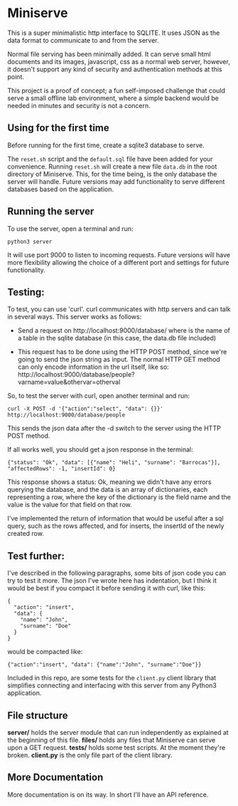 # Miniserve

This is a super minimalistic http interface to SQLITE. It uses
JSON as the data format to communicate to and from the server.

Normal file serving has been minimally added. It can serve small
html documents and its images, javascript, css as a normal web
server, however, it doesn't support any kind of security and
authentication methods at this point.

This project is a proof of concept; a fun self-imposed challenge
that could serve a small offline lab environment, where a simple backend
would be needed in minutes and security is not a concern.

## Using for the first time

Before running for the first time, create a sqlite3 database to serve.

The `reset.sh` script and the `default.sql` file have been added for
your convenience. Running `reset.sh` will create a new file `data.db`
in the root directory of Miniserve. This, for the time being, is
the only database the server will handle. Future versions may add
functionality to serve different databases based on the application.

## Running the server

To use the server, open a terminal and run:

```
python3 server
```

It will use port 9000 to listen to incoming requests.
Future versions will have more flexibility allowing the choice of a
different port and settings for future functionality.

## Testing:

To test, you can use 'curl'. curl communicates with http servers and
can talk in several ways. This server works as follows:

- Send a request on http://localhost:9000/database/<nameoftable>
  where <nameoftable> is the name of a table in the sqlite database
  (in this case, the data.db file included)

- This request has to be done using the HTTP POST method, since we're
  going to send the json string as input. The normal HTTP GET method
  can only encode information in the url itself, like so:
  http://localhost:9000/database/people?varname=value&othervar=otherval

So, to test the server with curl, open another terminal and run:

```
curl -X POST -d '{"action":"select", "data": {}}' http://localhost:9000/database/people
```

This sends the json data after the -d switch to the server using the
HTTP POST method.

If all works well, you should get a json response in the terminal:

```
{"status": "Ok", "data": [{"name": "Heli", "surname": "Barrocas"}], "affectedRows": -1, "insertId": 0}
```

This response shows a status: Ok, meaning we didn't have any errors querying
the database, and the data is an array of dictionaries, each representing a
row, where the key of the dictionary is the field name and the value is the
value for that field on that row.

I've implemented the return of information that would be useful after a sql
query, such as the rows affected,  and for inserts, the insertId of the newly
created row.

## Test further:

I've described in the following paragraphs, some bits of json code you can
try to test it more. The json I've wrote here has indentation, but I think
it would be best if you compact it before sending it with curl, like this:

```
{
  "action": "insert",
  "data": {
    "name": "John",
    "surname": "Doe"
  }
}
```

would be compacted like:

```
{"action":"insert", "data": {"name":"John", "surname":"Doe"}}
```

Included in this repo, are some tests for the `client.py` client library
that simplifies connecting and interfacing with this server from any Python3
application.

## File structure

__server/__  holds the server module that can run independently as explained
at the beginning of this file.
__files/__ holds any files that Miniserve can serve upon a GET request.
__tests/__ holds some test scripts. At the moment they're broken.
__client.py__ is the only file part of the client library.


## More Documentation

More documentation is on its way. In short I'll have an API reference.
